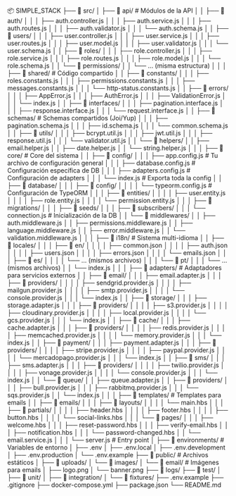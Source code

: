 📦 SIMPLE_STACK
├── 📁 src/
│   ├── 📁 api/                    # Módulos de la API
│   │   ├── 📁 auth/
│   │   │   ├── auth.controller.js
│   │   │   ├── auth.service.js
│   │   │   ├── auth.routes.js
│   │   │   ├── auth.validator.js
│   │   │   └── auth.schema.js
│   │   ├── 📁 users/
│   │   │   ├── user.controller.js
│   │   │   ├── user.service.js
│   │   │   ├── user.routes.js
│   │   │   ├── user.model.js
│   │   │   ├── user.validator.js
│   │   │   └── user.schema.js
│   │   ├── 📁 roles/
│   │   │   ├── role.controller.js
│   │   │   ├── role.service.js
│   │   │   ├── role.routes.js
│   │   │   ├── role.model.js
│   │   │   └── role.schema.js
│   │   └── 📁 permissions/
│   │       └── ... (misma estructura)
│   │
│   ├── 📁 shared/                 # Código compartido
│   │   ├── 📁 constants/
│   │   │   ├── roles.constants.js
│   │   │   ├── permissions.constants.js
│   │   │   ├── messages.constants.js
│   │   │   └── http-status.constants.js
│   │   ├── 📁 errors/
│   │   │   ├── AppError.js
│   │   │   ├── AuthError.js
│   │   │   ├── ValidationError.js
│   │   │   └── index.js
│   │   ├── 📁 interfaces/
│   │   │   ├── pagination.interface.js
│   │   │   ├── response.interface.js
│   │   │   └── request.interface.js
│   │   ├── 📁 schemas/            # Schemas compartidos (Joi/Yup)
│   │   │   ├── pagination.schema.js
│   │   │   ├── id.schema.js
│   │   │   └── common.schema.js
│   │   ├── 📁 utils/
│   │   │   ├── bcrypt.util.js
│   │   │   ├── jwt.util.js
│   │   │   ├── response.util.js
│   │   │   └── validator.util.js
│   │   └── 📁 helpers/
│   │       ├── email.helper.js
│   │       ├── date.helper.js
│   │       └── string.helper.js
│   │
│   ├── 📁 core/                   # Core del sistema
│   │   ├── 📁 config/
│   │   │   ├── app.config.js      # Tu archivo de configuración general
│   │   │   ├── database.config.js # Configuración específica de DB
│   │   │   ├── adapters.config.js # Configuración de adapters
│   │   │   └── index.js           # Exporta toda la config
│   │   ├── 📁 database/
│   │   │   ├── 📁 config/
│   │   │   │   └── typeorm.config.js  # Configuración de TypeORM
│   │   │   ├── 📁 entities/
│   │   │   │   ├── user.entity.js
│   │   │   │   ├── role.entity.js
│   │   │   │   └── permission.entity.js
│   │   │   ├── 📁 migrations/
│   │   │   ├── 📁 seeds/
│   │   │   ├── 📁 subscribers/
│   │   │   └── connection.js     # Inicialización de la DB
│   │   └── 📁 middlewares/
│   │       ├── auth.middleware.js
│   │       ├── permissions.middleware.js
│   │       ├── language.middleware.js
│   │       ├── error.middleware.js
│   │       └── validation.middleware.js
│   │
│   ├── 📁 i18n/                   # Sistema multi-idioma
│   │   ├── 📁 locales/
│   │   │   ├── 📁 en/
│   │   │   │   ├── common.json
│   │   │   │   ├── auth.json
│   │   │   │   ├── users.json
│   │   │   │   ├── errors.json
│   │   │   │   └── emails.json
│   │   │   ├── 📁 es/
│   │   │   │   └── ... (mismos archivos)
│   │   │   └── 📁 pt/
│   │   │       └── ... (mismos archivos)
│   │   └── index.js
│   │
│   ├── 📁 adapters/               # Adaptadores para servicios externos
│   │   ├── 📁 email/
│   │   │   ├── email.adapter.js
│   │   │   ├── 📁 providers/
│   │   │   │   ├── sendgrid.provider.js
│   │   │   │   ├── mailgun.provider.js
│   │   │   │   ├── smtp.provider.js
│   │   │   │   └── console.provider.js
│   │   │   └── index.js
│   │   ├── 📁 storage/
│   │   │   ├── storage.adapter.js
│   │   │   ├── 📁 providers/
│   │   │   │   ├── s3.provider.js
│   │   │   │   ├── cloudinary.provider.js
│   │   │   │   ├── local.provider.js
│   │   │   │   └── gcs.provider.js
│   │   │   └── index.js
│   │   ├── 📁 cache/
│   │   │   ├── cache.adapter.js
│   │   │   ├── 📁 providers/
│   │   │   │   ├── redis.provider.js
│   │   │   │   ├── memcached.provider.js
│   │   │   │   └── memory.provider.js
│   │   │   └── index.js
│   │   ├── 📁 payment/
│   │   │   ├── payment.adapter.js
│   │   │   ├── 📁 providers/
│   │   │   │   ├── stripe.provider.js
│   │   │   │   ├── paypal.provider.js
│   │   │   │   └── mercadopago.provider.js
│   │   │   └── index.js
│   │   ├── 📁 sms/
│   │   │   ├── sms.adapter.js
│   │   │   ├── 📁 providers/
│   │   │   │   ├── twilio.provider.js
│   │   │   │   ├── vonage.provider.js
│   │   │   │   └── console.provider.js
│   │   │   └── index.js
│   │   └── 📁 queue/
│   │       ├── queue.adapter.js
│   │       ├── 📁 providers/
│   │       │   ├── bull.provider.js
│   │       │   ├── rabbitmq.provider.js
│   │       │   └── sqs.provider.js
│   │       └── index.js
│   │
│   ├── 📁 templates/              # Templates para emails
│   │   ├── 📁 emails/
│   │   │   ├── 📁 layouts/
│   │   │   │   └── main.hbs
│   │   │   ├── 📁 partials/
│   │   │   │   ├── header.hbs
│   │   │   │   ├── footer.hbs
│   │   │   │   ├── button.hbs
│   │   │   │   └── social-links.hbs
│   │   │   └── 📁 pages/
│   │   │       ├── welcome.hbs
│   │   │       ├── reset-password.hbs
│   │   │       ├── verify-email.hbs
│   │   │       ├── notification.hbs
│   │   │       └── password-changed.hbs
│   │   └── email.service.js
│   │
│   └── server.js                  # Entry point
│
├── 📁 environments/               # Variables de entorno
│   ├── .env
│   ├── .env.local
│   ├── .env.development
│   ├── .env.production
│   └── .env.example
├── 📁 public/                     # Archivos estáticos
│   ├── 📁 uploads/
│   └── 📁 images/
│       └── 📁 email/              # Imágenes para emails
│           ├── logo.png
│           └── banner.png
├── 📁 logs/
├── 📁 test/
│   ├── 📁 unit/
│   ├── 📁 integration/
│   └── 📁 fixtures/
├── .env.example
├── .gitignore
├── docker-compose.yml
├── package.json
└── README.md